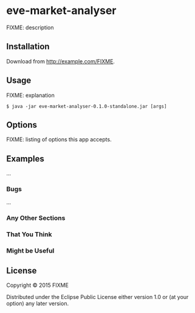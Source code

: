 # eve-market-analyser

FIXME: description

## Installation

Download from http://example.com/FIXME.

## Usage

FIXME: explanation

    $ java -jar eve-market-analyser-0.1.0-standalone.jar [args]

## Options

FIXME: listing of options this app accepts.

## Examples

...

### Bugs

...

### Any Other Sections
### That You Think
### Might be Useful

## License

Copyright © 2015 FIXME

Distributed under the Eclipse Public License either version 1.0 or (at
your option) any later version.
